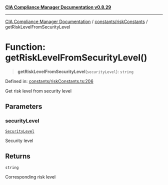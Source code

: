 [**CIA Compliance Manager Documentation v0.8.29**](../../../README.md)

***

[CIA Compliance Manager Documentation](../../../modules.md) / [constants/riskConstants](../README.md) / getRiskLevelFromSecurityLevel

# Function: getRiskLevelFromSecurityLevel()

> **getRiskLevelFromSecurityLevel**(`securityLevel`): `string`

Defined in: [constants/riskConstants.ts:206](https://github.com/Hack23/cia-compliance-manager/blob/5836b4c74e2010cd05eca63c0016fd711c628ec9/src/constants/riskConstants.ts#L206)

Get risk level from security level

## Parameters

### securityLevel

[`SecurityLevel`](../../../types/cia/type-aliases/SecurityLevel.md)

Security level

## Returns

`string`

Corresponding risk level
